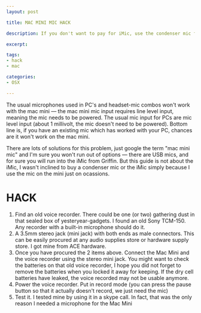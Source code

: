 ```yaml
---
layout: post

title: MAC MINI MIC HACK

description: If you don't want to pay for iMic, use the condenser mic from an old voice recorder

excerpt: 

tags:
- hack
- mac

categories:
- OSX

---
```



The usual microphones used in PC's and headset-mic combos won't work with the mac mini &mdash; the mac mini mic input requires line level input, meaning the mic needs to be powered. The usual mic input for PCs are mic level input (about 1 millivolt, the mic doesn't need to be powered). Bottom line is, if you have an existing mic which has worked with your PC, chances are it won't work on the mac mini.


There are lots of solutions for this problem, just google the term "mac mini mic" and I'm sure you won't run out of options &mdash; there are USB mics, and for sure you will run into the iMic from Griffin. But this guide is not about the iMic, I wasn't inclined to buy a condenser mic or the iMic simply because I use the mic on the mini just on ocassions.

# HACK

1. Find an old voice recorder. There could be one (or two) gathering dust in that sealed box of yesteryear-gadgets. I found an old Sony TCM-150. Any recorder with a built-in microphone should do it.
2. A 3.5mm stereo jack (mini jack) with both ends as male connectors. This can be easily procured at any audio supplies store or hardware supply store. I got mine from ACE hardware.
3. Once you have procured the 2 items above. Connect the Mac Mini and the voice recorder using the stereo mini jack. You might want to check the batteries on that old voice recorder, I hope you did not forget to remove the batteries when you locked it away for keeping. If the dry cell batteries have leaked, the voice recorded may not be usable anymore.
4. Power the voice recorder. Put in record mode (you can press the pause button so that it actually doesn't record, we just need the mic)
5. Test it. I tested mine by using it in a skype call. In fact, that was the only reason I needed a microphone for the Mac Mini





